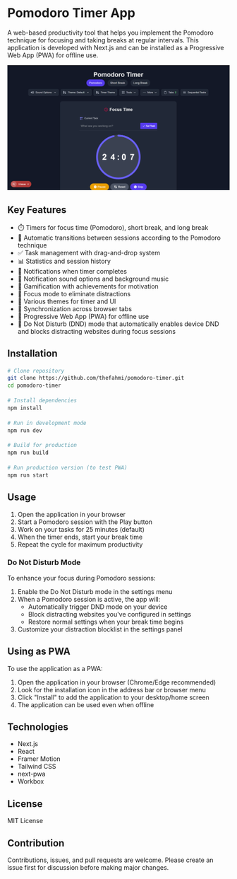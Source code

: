 # Pomodoro Timer App

A web-based productivity tool that helps you implement the Pomodoro technique for focusing and taking breaks at regular intervals. This application is developed with Next.js and can be installed as a Progressive Web App (PWA) for offline use.

![Pomodoro Timer](public/screenshots/Screenshot1.png)

## Key Features

- ⏱️ Timers for focus time (Pomodoro), short break, and long break
- 🔄 Automatic transitions between sessions according to the Pomodoro technique
- ✅ Task management with drag-and-drop system
- 📊 Statistics and session history
- 🔔 Notifications when timer completes
- 🎵 Notification sound options and background music
- 🎯 Gamification with achievements for motivation
- 🌙 Focus mode to eliminate distractions
- 🎨 Various themes for timer and UI
- 🔄 Synchronization across browser tabs
- 📱 Progressive Web App (PWA) for offline use
- 🚫 Do Not Disturb (DND) mode that automatically enables device DND and blocks distracting websites during focus sessions

## Installation

```bash
# Clone repository
git clone https://github.com/thefahmi/pomodoro-timer.git
cd pomodoro-timer

# Install dependencies
npm install

# Run in development mode
npm run dev

# Build for production
npm run build

# Run production version (to test PWA)
npm run start
```

## Usage

1. Open the application in your browser
2. Start a Pomodoro session with the Play button
3. Work on your tasks for 25 minutes (default)
4. When the timer ends, start your break time
5. Repeat the cycle for maximum productivity

### Do Not Disturb Mode

To enhance your focus during Pomodoro sessions:

1. Enable the Do Not Disturb mode in the settings menu
2. When a Pomodoro session is active, the app will:
   - Automatically trigger DND mode on your device
   - Block distracting websites you've configured in settings
   - Restore normal settings when your break time begins
3. Customize your distraction blocklist in the settings panel

## Using as PWA

To use the application as a PWA:

1. Open the application in your browser (Chrome/Edge recommended)
2. Look for the installation icon in the address bar or browser menu
3. Click "Install" to add the application to your desktop/home screen
4. The application can be used even when offline

## Technologies

- Next.js
- React
- Framer Motion
- Tailwind CSS
- next-pwa
- Workbox

## License

MIT License

## Contribution

Contributions, issues, and pull requests are welcome. Please create an issue first for discussion before making major changes.
